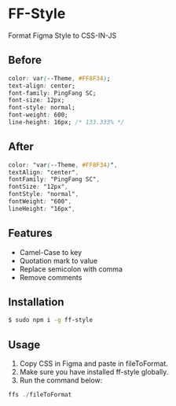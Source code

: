 # FF-Style
Format Figma Style to CSS-IN-JS

## Before
```css
color: var(--Theme, #FF8F34);
text-align: center;
font-family: PingFang SC;
font-size: 12px;
font-style: normal;
font-weight: 600;
line-height: 16px; /* 133.333% */
```

## After
```css
color: "var(--Theme, #FF8F34)",
textAlign: "center",
fontFamily: "PingFang SC",
fontSize: "12px",
fontStyle: "normal",
fontWeight: "600",
lineHeight: "16px", 
```

## Features
- Camel-Case to key
- Quotation mark to value
- Replace semicolon with comma
- Remove comments

## Installation
```sh
$ sudo npm i -g ff-style
```

## Usage
1. Copy CSS in Figma and paste in fileToFormat.
2. Make sure you have installed ff-style globally.
3. Run the command below:
```js
ffs ./fileToFormat
```


